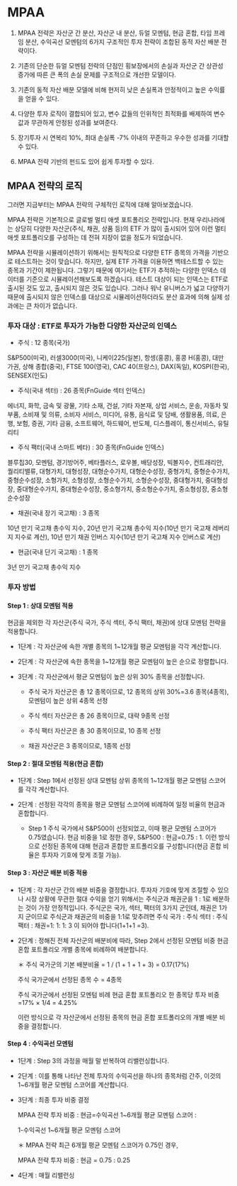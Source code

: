# MPAA

1. MPAA 전략은 자산군 간 분산, 자산군 내 분산, 듀얼 모멘텀, 현금 혼합, 타임 프레임 분산, 수익곡선 모멘텀의 6가지 구조적인 투자 전략이 조합된 동적 자산 배분 전략이다.

2. 기존의 단순한 듀얼 모멘텀 전략의 단점인 횡보장에서의 손실과 자산군 간 상관성 증가에 따른 큰 폭의 손실 문제를 구조적으로 개선한 모델이다.

3. 기존의 동적 자산 배분 모델에 비해 현저히 낮은 손실폭과 안정적이고 높은 수익률을 얻을 수 있다.

4. 다양한 투자 로직이 결합되어 있고, 변수 값들의 인위적인 최적화를 배제하여 변수 값과 무관하게 안정된 성과를 보여준다.

5. 장기투자 시 연복리 10%, 최대 손실폭 -7% 이내의 꾸준하고 우수한 성과를 기대할 수 있다.

6. MPAA 전략 기반의 펀드도 있어 쉽게 투자할 수 있다.

## MPAA 전략의 로직

그러면 지금부터는 MPAA 전략의 구체적인 로직에 대해 알아보겠습니다.

MPAA 전략은 기본적으로 글로벌 멀티 애셋 포트폴리오 전략입니다. 현재 우리나라에는 상당히 다양한 자산군(주식, 채권, 상품 등)의 ETF 가 많이 출시되어 있어 이런 멀티 애셋 포트폴리오를 구성하는 데 전혀 지장이 없을 정도가 되었습니다.

MPAA 전략을 시뮬레이션하기 위해서는 원칙적으로 다양한 ETF 종목의 가격을 기반으로 테스트하는 것이 맞습니다. 하지만, 실제 ETF 가격을 이용하면 백테스트할 수 있는 종목과 기간이 제한됩니다. 그렇기 때문에 여기서는 ETF가 추적하는 다양한 인덱스 데이터를 기준으로 시뮬레이션해보도록 하겠습니다. 테스트 대상이 되는 인덱스는 ETF로 출시된 것도 있고, 출시되지 않은 것도 있습니다. 그러나 워낙 유니버스가 넓고 다양하기 때문에 출시되지 않은 인덱스를 대상으로 시뮬레이션하더라도 분산 효과에 의해 실제 성과에는 큰 차이가 없습니다.

 ### 투자 대상 : ETF로 투자가 가능한 다양한 자산군의 인덱스

- 주식 : 12 종목(국가)

S&P500(미국), 러셀3000(미국), 니케이225(일본), 항셍(홍콩), 홍콩 H(홍콩), 대만 가권, 상해 종합(중국), FTSE 100(영국), CAC 40(프랑스), DAX(독일), KOSPI(한국), SENSEX(인도)

- 주식(국내 섹터) : 26 종목(FnGuide 섹터 인덱스)

에너지, 화학, 금속 및 광물, 기타 소재, 건설, 기타 자본재, 상업 서비스, 운송, 자동차 및 부품, 소비재 및 의류, 소비자 서비스, 미디어, 유통, 음식료 및 담배, 생활용품, 의료, 은행, 보험, 증권, 기타 금융, 소프트웨어, 하드웨어, 반도체, 디스플레이, 통신서비스, 유틸리티

- 주식 팩터(국내 스마트 베타) : 30 종목(FnGuide 인덱스)

블루칩30, 모멘텀, 경기방어주, 베타플러스, 로우볼, 배당성장, 빅볼지수, 컨트래리안, 퀄리티밸류, 대형가치, 대형성장, 대형순수가치, 대형순수성장, 중형가치, 중형순수가치, 중형순수성장, 소형가치, 소형성장, 소형순수가치, 소형순수성장, 중대형가치, 중대형성장, 중대형순수가치, 중대형순수성장, 중소형가치, 중소형순수가치, 중소형성장, 중소형순수성장

- 채권(국내 장기 국고채) : 3 종목

10년 만기 국고채 총수익 지수, 20년 만기 국고채 총수익 지수(10년 만기 국고채 레버리지 지수로 계산), 10년 만기 채권 인버스 지수(10년 만기 국고채 지수 인버스로 계산)

- 현금(국내 단기 국고채) : 1 종목

3년 만기 국고채 총수익 지수

 
### 투자 방법

#### Step 1 : 상대 모멘텀 적용

현금을 제외한 각 자산군(주식 국가, 주식 섹터, 주식 팩터, 채권)에 상대 모멘텀 전략을 적용합니다.

- 1단계 : 각 자산군에 속한 개별 종목의 1~12개월 평균 모멘텀을 각각 계산합니다.

- 2단계 : 각 자산군에 속한 종목을 1~12개월 평균 모멘텀이 높은 순으로 정렬합니다.

- 3단계 : 각 자산군에서 평균 모멘텀이 높은 상위 30% 종목을 선정합니다.

  * 주식 국가 자산군은 총 12 종목이므로, 12 종목의 상위 30%=3.6 종목(4종목), 모멘텀이 높은 상위 4종목 선정

  - 주식 섹터 자산군은 총 26 종목이므로, 대략 9종목 선정

  - 주식 팩터 자산군은 총 30 종목이므로, 10 종목 선정

  - 채권 자산군은 3 종목이므로, 1종목 선정
 
#### Step 2 : 절대 모멘텀 적용(현금 혼합)

- 1단계 : Step 1에서 선정된 상대 모멘텀 상위 종목의 1~12개월 평균 모멘텀 스코어를 각각 계산합니다.

- 2단계 : 선정된 각각의 종목을 평균 모멘텀 스코어에 비례하여 일정 비율의 현금과 혼합합니다.

  * Step 1 주식 국가에서 S&P500이 선정되었고, 이때 평균 모멘텀 스코어가 0.75였습니다. 현금 비중을 1로 정한 경우, S&P500 : 현금=0.75 : 1. 이런 방식으로 선정된 종목에 대해 현금과 혼합한 포트폴리오를 구성합니다(현금 혼합 비율은 투자자 기호에 맞게 조절 가능).

#### Step 3 : 자산군 배분 비중 적용

- 1단계 : 각 자산군 간의 배분 비중을 결정합니다. 투자자 기호에 맞게 조절할 수 있으나 시장 상황에 무관한 절대 수익을 얻기 위해서는 주식군과 채권군을 1 : 1로 배분하는 것이 가장 안정적입니다. 주식군은 국가, 섹터, 팩터의 3가지 군인데, 채권은 1가지 군이므로 주식군과 채권군의 비중을 1:1로 맞추려면 주식 국가 : 주식 섹터 : 주식 팩터 : 채권=1: 1: 1: 3 이 되어야 합니다(1+1+1 =3).

- 2단계 : 정해진 전체 자산군의 배분비에 따라, Step 2에서 선정된 모멘텀 비중 현금 혼합 포트폴리오 개별 종목에 비례하여 배분합니다.

	＊ 주식 국가군의 기본 배분비율 = 1 / (1 + 1 + 1 + 3) = 0.17(17%)

	주식 국가군에서 선정된 종목 수 = 4종목

	주식 국가군에서 선정된 모멘텀 비례 현금 혼합 포트폴리오 한 종목당 투자 비중=17% × 1/4 = 4.25%

	이런 방식으로 각 자산군에서 선정된 종목의 현금 혼합 포트폴리오의 개별 배분 비중을 결정합니다.
  

#### Step 4 : 수익곡선 모멘텀

- 1단계 : Step 3의 과정을 매월 말 반복하여 리밸런싱합니다.

- 2단계 : 이를 통해 나타난 전체 투자의 수익곡선을 하나의 종목처럼 간주, 이것의 1~6개월 평균 모멘텀 스코어를 계산합니다.

- 3단계 : 최종 투자 비중 결정

   MPAA 전략 투자 비중 : 현금=수익곡선 1~6개월 평균 모멘텀 스코어 :

   1-수익곡선 1~6개월 평균 모멘텀 스코어

   ＊ MPAA 전략 최근 6개월 평균 모멘텀 스코어가 0.75인 경우,

    MPAA 전략 투자 비중 : 현금 = 0.75 : 0.25

- 4단계 : 매월 리밸런싱

